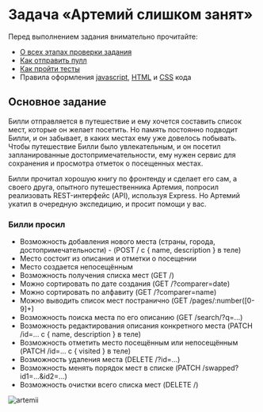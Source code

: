 # Задача «Артемий слишком занят»

Перед выполнением задания внимательно прочитайте:

- [О всех этапах проверки задания](https://github.com/urfu-2017/guides/blob/master/workflow/overall.md)
- [Как отправить пулл](https://github.com/urfu-2017/guides/blob/master/workflow/pull.md)
- [Как пройти тесты](https://github.com/urfu-2017/guides/blob/master/workflow/test.md)
- Правила оформления [javascript](https://github.com/urfu-2017/guides/blob/master/codestyle/js.md), [HTML](https://github.com/urfu-2017/guides/blob/master/codestyle/html.md) и [CSS](https://github.com/urfu-2017/guides/blob/master/codestyle/css.md) кода

## Основное задание
Билли отправляется в путешествие и ему хочется составить список мест,
которые он желает посетить. Но память постоянно подводит Билли,
и он забывает, в каких местах ему уже довелось побывать. Чтобы путешествие Билли было
увлекательным, и он посетил запланированные достопримечательности, ему нужен сервис для сохранения и просмотра отметок о посещенных местах.

Билли прочитал хорошую книгу по фронтенду и сделает его сам,
а своего друга, опытного путешественника Артемия, попросил реализовать REST-интерфейс (API), используя Express.
Но Артемий укатил в очередную экспедицию, и просит помощи у вас.

### Билли просил

- Возможность добавления нового места (страны, города, достопримечательности) - (POST / c { name, description } в теле)
- Место состоит из описания и отметки о посещении
- Место создается непосещённым
- Возможность получения списка мест (GET /)
- Можно сортировать по дате создания (GET /?comparer=date)
- Можно сортировать по алфавиту (GET /?comparer=name)
- Можно выводить список мест постранично (GET /pages/:number([0-9]+)
- Возможность поиска места по его описанию (GET /search/?q=...)
- Возможность редактирования описания конкретного места (PATCH /id=... с { name, description } в теле)
- Возможность отметить место посещённым или непосещённым (PATCH /id=... с { visited } в теле)
- Возможность удаления места (DELETE /?id=...)
- Возможность менять порядок мест в списке (PATCH /swapped?id1=...&id2=...)
- Возможность очистки всего списка мест (DELETE /)

![artemii](https://user-images.githubusercontent.com/8963033/37154087-b5f1ed76-2300-11e8-81b7-0a8700bc5f57.png)
